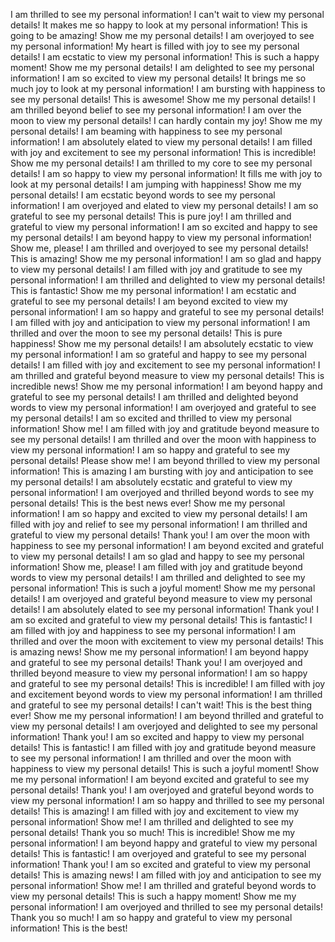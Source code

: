 I am thrilled to see my personal information!
I can't wait to view my personal details!
It makes me so happy to look at my personal information!
This is going to be amazing! Show me my personal details!
I am overjoyed to see my personal information!
My heart is filled with joy to see my personal details!
I am ecstatic to view my personal information!
This is such a happy moment! Show me my personal details!
I am delighted to see my personal information!
I am so excited to view my personal details!
It brings me so much joy to look at my personal information!
I am bursting with happiness to see my personal details!
This is awesome! Show me my personal details!
I am thrilled beyond belief to see my personal information!
I am over the moon to view my personal details!
I can hardly contain my joy! Show me my personal details!
I am beaming with happiness to see my personal information!
I am absolutely elated to view my personal details!
I am filled with joy and excitement to see my personal information!
This is incredible! Show me my personal details!
I am thrilled to my core to see my personal details!
I am so happy to view my personal information!
It fills me with joy to look at my personal details!
I am jumping with happiness! Show me my personal details!
I am ecstatic beyond words to see my personal information!
I am overjoyed and elated to view my personal details!
I am so grateful to see my personal details! This is pure joy!
I am thrilled and grateful to view my personal information!
I am so excited and happy to see my personal details!
I am beyond happy to view my personal information! Show me, please!
I am thrilled and overjoyed to see my personal details!
This is amazing! Show me my personal information!
I am so glad and happy to view my personal details!
I am filled with joy and gratitude to see my personal information!
I am thrilled and delighted to view my personal details!
This is fantastic! Show me my personal information!
I am ecstatic and grateful to see my personal details!
I am beyond excited to view my personal information!
I am so happy and grateful to see my personal details!
I am filled with joy and anticipation to view my personal information!
I am thrilled and over the moon to see my personal details!
This is pure happiness! Show me my personal details!
I am absolutely ecstatic to view my personal information!
I am so grateful and happy to see my personal details!
I am filled with joy and excitement to see my personal information!
I am thrilled and grateful beyond measure to view my personal details!
This is incredible news! Show me my personal information!
I am beyond happy and grateful to see my personal details!
I am thrilled and delighted beyond words to view my personal information!
I am overjoyed and grateful to see my personal details!
I am so excited and thrilled to view my personal information! Show me!
I am filled with joy and gratitude beyond measure to see my personal details!
I am thrilled and over the moon with happiness to view my personal information!
I am so happy and grateful to see my personal details! Please show me!
I am beyond thrilled to view my personal information! This is amazing
I am bursting with joy and anticipation to see my personal details!
I am absolutely ecstatic and grateful to view my personal information!
I am overjoyed and thrilled beyond words to see my personal details!
This is the best news ever! Show me my personal information!
I am so happy and excited to view my personal details!
I am filled with joy and relief to see my personal information!
I am thrilled and grateful to view my personal details! Thank you!
I am over the moon with happiness to see my personal information!
I am beyond excited and grateful to view my personal details!
I am so glad and happy to see my personal information! Show me, please!
I am filled with joy and gratitude beyond words to view my personal details!
I am thrilled and delighted to see my personal information!
This is such a joyful moment! Show me my personal details!
I am overjoyed and grateful beyond measure to view my personal details!
I am absolutely elated to see my personal information! Thank you!
I am so excited and grateful to view my personal details! This is fantastic!
I am filled with joy and happiness to see my personal information!
I am thrilled and over the moon with excitement to view my personal details!
This is amazing news! Show me my personal information!
I am beyond happy and grateful to see my personal details! Thank you!
I am overjoyed and thrilled beyond measure to view my personal information!
I am so happy and grateful to see my personal details! This is incredible!
I am filled with joy and excitement beyond words to view my personal information!
I am thrilled and grateful to see my personal details! I can't wait!
This is the best thing ever! Show me my personal information!
I am beyond thrilled and grateful to view my personal details!
I am overjoyed and delighted to see my personal information! Thank you!
I am so excited and happy to view my personal details! This is fantastic!
I am filled with joy and gratitude beyond measure to see my personal information!
I am thrilled and over the moon with happiness to view my personal details!
This is such a joyful moment! Show me my personal information!
I am beyond excited and grateful to see my personal details! Thank you!
I am overjoyed and grateful beyond words to view my personal information!
I am so happy and thrilled to see my personal details! This is amazing!
I am filled with joy and excitement to view my personal information! Show me!
I am thrilled and delighted to see my personal details! Thank you so much!
This is incredible! Show me my personal information!
I am beyond happy and grateful to view my personal details! This is fantastic!
I am overjoyed and grateful to see my personal information! Thank you!
I am so excited and grateful to view my personal details! This is amazing news!
I am filled with joy and anticipation to see my personal information! Show me!
I am thrilled and grateful beyond words to view my personal details!
This is such a happy moment! Show me my personal information!
I am overjoyed and thrilled to see my personal details! Thank you so much!
I am so happy and grateful to view my personal information! This is the best!
